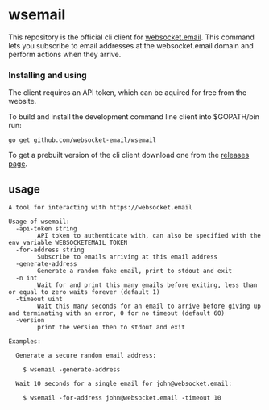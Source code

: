 # wsemail

This repository is the official cli client for [websocket.email](https://websocket.email).
This command lets you subscribe to email addresses at the websocket.email domain and perform actions
when they arrive.

### Installing and using

The client requires an API token, which can be aquired for free from the website.

To build and install the development command line client into $GOPATH/bin run:

```
go get github.com/websocket-email/wsemail
```

To get a prebuilt version of the cli client download one from the [releases page](https://github.com/websocket-email/wsemail/releases).

## usage
```
A tool for interacting with https://websocket.email

Usage of wsemail:
  -api-token string
    	API token to authenticate with, can also be specified with the env variable WEBSOCKETEMAIL_TOKEN
  -for-address string
    	Subscribe to emails arriving at this email address
  -generate-address
    	Generate a random fake email, print to stdout and exit
  -n int
    	Wait for and print this many emails before exiting, less than or equal to zero waits forever (default 1)
  -timeout uint
    	Wait this many seconds for an email to arrive before giving up and terminating with an error, 0 for no timeout (default 60)
  -version
    	print the version then to stdout and exit

Examples:

  Generate a secure random email address:

    $ wsemail -generate-address

  Wait 10 seconds for a single email for john@websocket.email:

    $ wsemail -for-address john@websocket.email -timeout 10
```


